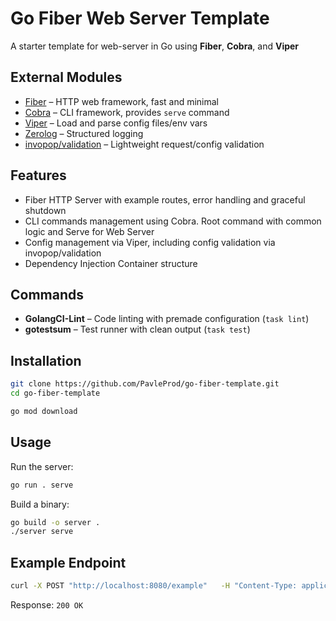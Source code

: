 # Go Fiber Web Server Template

A starter template for web-server in Go using **Fiber**, **Cobra**, and **Viper**

## External Modules
- [Fiber](https://github.com/gofiber/fiber) – HTTP web framework, fast and minimal
- [Cobra](https://github.com/spf13/cobra) – CLI framework, provides `serve` command
- [Viper](https://github.com/spf13/viper) – Load and parse config files/env vars
- [Zerolog](https://github.com/rs/zerolog) – Structured logging
- [invopop/validation](https://github.com/invopop/validation) – Lightweight request/config validation

## Features
- Fiber HTTP Server with example routes, error handling and graceful shutdown
- CLI commands management using Cobra. Root command with common logic and Serve for Web Server
- Config management via Viper, including config validation via invopop/validation
- Dependency Injection Container structure

## Commands
- **GolangCI-Lint** – Code linting with premade configuration (`task lint`)
- **gotestsum** – Test runner with clean output (`task test`)

## Installation
```bash
git clone https://github.com/PavleProd/go-fiber-template.git
cd go-fiber-template

go mod download
```
## Usage
Run the server:
```bash
go run . serve
```

Build a binary:
```bash
go build -o server .
./server serve
```

## Example Endpoint
```bash
curl -X POST "http://localhost:8080/example"   -H "Content-Type: application/json"   -d '{"message":"hello world"}'
```

Response: `200 OK`
